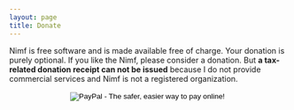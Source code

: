 ```yaml
---
layout: page
title: Donate
---
```


Nimf is free software and is made available free of charge. Your donation is
purely optional. If you like the Nimf, please consider a donation. But **a
tax-related donation receipt can not be issued** because I do not provide
commercial services and Nimf is not a registered organization.

<center>
<form action="https://www.paypal.com/cgi-bin/webscr" method="post" target="_top">
<input type="hidden" name="cmd" value="_donations">
<input type="hidden" name="business" value="cogniti@gmail.com">
<input type="hidden" name="lc" value="KR">
<input type="hidden" name="item_name" value="Donation to Nimf">
<input type="hidden" name="no_note" value="1">
<input type="hidden" name="no_shipping" value="1">
<input type="hidden" name="currency_code" value="USD">
<input type="hidden" name="bn" value="PP-DonationsBF:btn_donateCC_LG.gif:NonHosted">
<input type="image" src="https://www.paypalobjects.com/en_US/i/btn/btn_donateCC_LG.gif" border="0" name="submit" alt="PayPal - The safer, easier way to pay online!">
<img alt="" border="0" src="https://www.paypalobjects.com/en_US/i/scr/pixel.gif" width="1" height="1">
</form>
</center>

